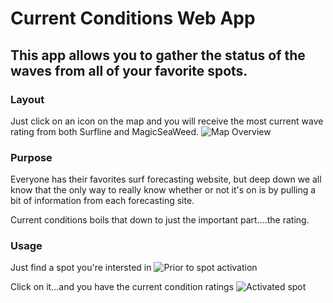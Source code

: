 # Current Conditions Web App

## This app allows you to gather the status of the waves from all of your favorite spots.

### Layout

Just click on an icon on the map and you will receive the most current wave rating from both Surfline and MagicSeaWeed.
![Map Overview](https://user-images.githubusercontent.com/25868208/43859490-bef3ab12-9b1e-11e8-99e1-629765ee8e4c.png)

### Purpose

Everyone has their favorites surf forecasting website, but deep down we all know that the only way to really know whether or not it's on is by pulling a bit of information from each forecasting site.

Current conditions boils that down to just the important part....the rating. 

### Usage 

Just find a spot you're intersted in
![Prior to spot activation](https://user-images.githubusercontent.com/25868208/43858967-6d5eef06-9b1d-11e8-87d5-ae5daa99c617.png)

Click on it...and you have the current condition ratings
![Activated spot](https://user-images.githubusercontent.com/25868208/43858979-74a60e70-9b1d-11e8-8003-9f237ba15497.png)

